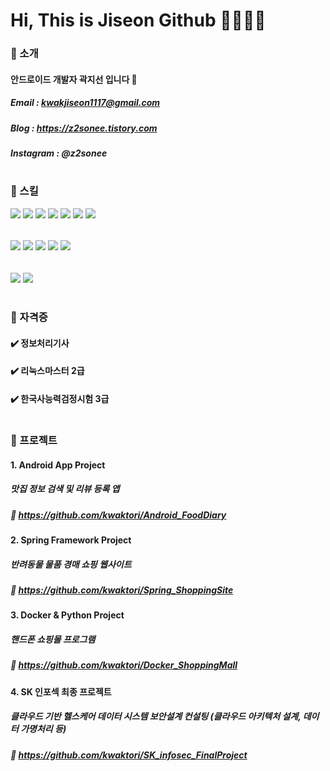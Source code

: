 # Hi, This is Jiseon Github 👩🏻‍💻✨

### 🍞 소개
#### 안드로이드 개발자 곽지선 입니다 🌷
##### Email : kwakjiseon1117@gmail.com
##### Blog : https://z2sonee.tistory.com
##### Instagram : @z2sonee
#
### 🍞 스킬
<img src="https://img.shields.io/badge/Android-3DDC84?style=flat-square&logo=Android&logoColor=white"/> <img src="https://img.shields.io/badge/IOS-000000?style=flat-square&logo=IOS&logoColor=white"/> <img src="https://img.shields.io/badge/Flutter-02569B?style=flat-square&logo=Flutter&logoColor=white"/> <img src="https://img.shields.io/badge/Spring-6DB33F?style=flat-square&logo=Spring&logoColor=white"/> <img src="https://img.shields.io/badge/Eclipse IDE-2C2255?style=flat-square&logo=Eclipse IDE&logoColor=white"/> <img src="https://img.shields.io/badge/Docker-2496ED?style=flat-square&logo=Docker&logoColor=white"/> <img src="https://img.shields.io/badge/Amazon AWS-232F3E?style=flat-square&logo=Amazon AWS&logoColor=white"/>
######
<img src="https://img.shields.io/badge/Java-007396?style=flat-square&logo=Java&logoColor=white"/> <img src="https://img.shields.io/badge/Kotlin-7F52FF?style=flat-square&logo=Kotlin&logoColor=white"/> <img src="https://img.shields.io/badge/Swift-F05138?style=flat-square&logo=Swift&logoColor=white"/> <img src="https://img.shields.io/badge/C-A8B9CC?style=flat-square&logo=C&logoColor=white"/> <img src="https://img.shields.io/badge/Python-3776AB?style=flat-square&logo=Python&logoColor=white"/>
######
<img src="https://img.shields.io/badge/GitLab-FCA121?style=flat-square&logo=GitLab&logoColor=white"/> <img src="https://img.shields.io/badge/Jira-0052CC?style=flat-square&logo=Jira&logoColor=white"/>

#
### 🍞 자격증
#### ✔️ 정보처리기사
#### ✔️ 리눅스마스터 2급
#### ✔️ 한국사능력검정시험 3급
#
### 🍞 프로젝트
#### 1. Android App Project 
##### 맛집 정보 검색 및 리뷰 등록 앱
##### 🔗 https://github.com/kwaktori/Android_FoodDiary
#### 2. Spring Framework Project 
##### 반려동물 물품 경매 쇼핑 웹사이트
##### 🔗 https://github.com/kwaktori/Spring_ShoppingSite
#### 3. Docker & Python Project 
##### 핸드폰 쇼핑몰 프로그램
##### 🔗 https://github.com/kwaktori/Docker_ShoppingMall
#### 4. SK 인포섹 최종 프로젝트
##### 클라우드 기반 헬스케어 데이터 시스템 보안설계 컨설팅 (클라우드 아키텍처 설계, 데이터 가명처리 등)
##### 🔗 https://github.com/kwaktori/SK_infosec_FinalProject



